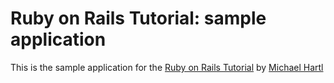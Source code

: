 # Ruby on Rails Tutorial: sample application

This is the sample application for the [Ruby on Rails Tutorial](http://railstutorial.org) by [Michael Hartl](http://michaelhartl.com)